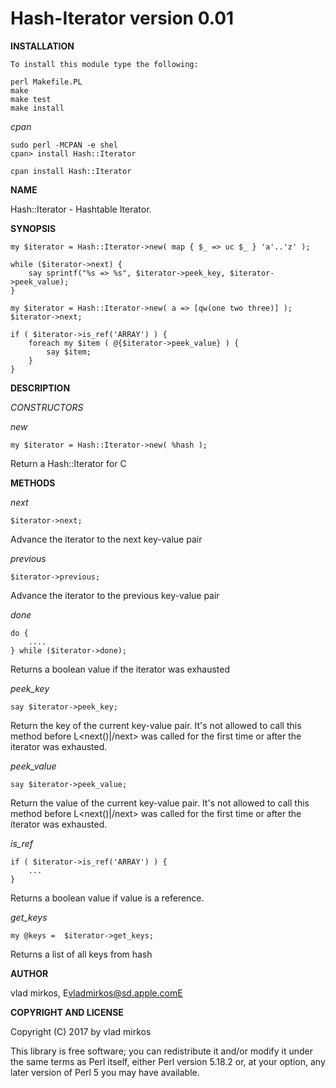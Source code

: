 Hash-Iterator version 0.01
==========================

**INSTALLATION**

	To install this module type the following:

	perl Makefile.PL
	make
	make test
	make install
	
_cpan_

	sudo perl -MCPAN -e shel
	cpan> install Hash::Iterator
	
	cpan install Hash::Iterator
	

**NAME**

Hash::Iterator - Hashtable Iterator.

**SYNOPSIS**

    my $iterator = Hash::Iterator->new( map { $_ => uc $_ } 'a'..'z' );

    while ($iterator->next) {
        say sprintf("%s => %s", $iterator->peek_key, $iterator->peek_value);
    }

    my $iterator = Hash::Iterator->new( a => [qw(one two three)] );
    $iterator->next;

    if ( $iterator->is_ref('ARRAY') ) {
        foreach my $item ( @{$iterator->peek_value} ) {
            say $item;
        }
    }

**DESCRIPTION**

_CONSTRUCTORS_

_new_

	my $iterator = Hash::Iterator->new( %hash );

Return a Hash::Iterator for C<hash>

**METHODS**

_next_

    $iterator->next;

Advance the iterator to the next key-value pair

_previous_

    $iterator->previous;

Advance the iterator to the previous key-value pair

_done_

    do {
        ....
    } while ($iterator->done);

Returns a boolean value if the iterator was exhausted

_peek_key_

    say $iterator->peek_key;

Return the key of the current key-value pair. It's not allowed to
call this method before L<next()|/next> was called for the first time or
after the iterator was exhausted.

_peek_value_

    say $iterator->peek_value;

Return the value of the current key-value pair.  It's not allowed to
call this method before L<next()|/next> was called for the first time or
after the iterator was exhausted.

_is_ref_

    if ( $iterator->is_ref('ARRAY') ) {
        ...
    }

Returns a boolean value if value is a reference.

_get_keys_

    my @keys =  $iterator->get_keys;

Returns a list of all keys from hash

**AUTHOR**

vlad mirkos, E<lt>vladmirkos@sd.apple.comE<gt>

**COPYRIGHT AND LICENSE**

Copyright (C) 2017 by vlad mirkos

This library is free software; you can redistribute it and/or modify
it under the same terms as Perl itself, either Perl version 5.18.2 or,
at your option, any later version of Perl 5 you may have available.